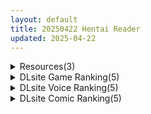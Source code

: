 ```yaml
---
layout: default
title: 20250422 Hentai Reader
updated: 2025-04-22
---
```


<details class='content-parent'>
<summary>
Resources(3)
</summary>
<details class='content-child'>
<summary>
<span class='rss-title'> [提取动画][RJ034229][らくがき帝国]エロメイドのいる家 </span> <a class='rss-link' href='https://gmgard.com/gm129087' target='_blank'>&nbsp;</a>
<div class='rss-published'> 🕛 20250421 15:08:38</div>
</summary>
<img src="https://static.gmgard.us/Images/upload/12163211542068647.jpg" /><br /><p>作品内容</p>
</details>
<details class='content-child'>
<summary>
<span class='rss-title'> [RJ359768][あふろでえた(APHRODATA) ] スーパーエロ★デス★脱出ゲーム~純粋エルフ編~ </span> <a class='rss-link' href='https://gmgard.com/gm129084' target='_blank'>&nbsp;</a>
<div class='rss-published'> 🕛 20250421 15:08:18</div>
</summary>
<img src="https://static.gmgard.us/Images/upload/31711201737014135.jpg" /><br /><p>不能跳过剧情，乐</p>
</details>
<details class='content-child'>
<summary>
<span class='rss-title'> 【R3647】[ばにぃうぉ～か～] OVA 野々原柚花のヒミツのハイシン ＃1+2 </span> <a class='rss-link' href='https://blog.reimu.net/archives/109221' target='_blank'>&nbsp;</a>
<div class='rss-published'> 🕛 20250421 08:00:53</div>
</summary>
大家好，我是御所每周一才出现的隐藏人物小二酱（小一的混沌人格。） 雷火剑的2月份的新作。（虽然已经过去两个月了 &#8230; <a class="more-link" href="https://blog.reimu.net/archives/109221">继续阅读<span class="screen-reader-text">【R3647】[ばにぃうぉ～か～] OVA 野々原柚花のヒミツのハイシン ＃1+2</span></a>
</details>

</details>
<details class='content-parent'>
<summary>
DLsite Game Ranking(5)
</summary>
<details class='content-child'>
<summary>
<span class='rss-title'> 神彩の乙女 ～売れすぎた彩視る商人～ [ダイジョビ研究所] </span> <a class='rss-link' href='https://www.dlsite.com/maniax/work/=/product_id/RJ01166703.html' target='_blank'>&nbsp;</a>
<div class='rss-published'> 🕛 20250422 13:17:13</div>
</summary>
<img src ="http://img.dlsite.jp/modpub/images2/work/doujin/RJ01167000/RJ01166703_img_main.jpg"/><br/>男主人公・濃厚なイチャラブあまあまSLG。Hシーンは段階エロや曜日日時システム、生理周期でのコンドーム有無などで、シーンに没入しやすくなっています。ダンジョン探索、武具合成、武具販売、クエスト、えっちバトルなどをしながら、各ヒロインのシナリオパートを攻略しよう!
</details>
<details class='content-child'>
<summary>
<span class='rss-title'> 敗戦隷姫エルネア～亡国の姫は侵略国家の共有奴○～ [金色complex] </span> <a class='rss-link' href='https://www.dlsite.com/maniax/work/=/product_id/RJ01347783.html' target='_blank'>&nbsp;</a>
<div class='rss-published'> 🕛 20250422 13:17:13</div>
</summary>
<img src ="http://img.dlsite.jp/modpub/images2/work/doujin/RJ01348000/RJ01347783_img_main.jpg"/><br/>美貌と人徳で知られるサンタリオの姫エルネア・ルーシェ。平和な日々を送っていたエルネアだったが、突如侵攻を開始した隣国インヴァイズ帝国に敗戦し、祖国を植民地とされてしまう。自国の民と土地、そして両親の命すら眼前で奪われたエルネアは、帝国民共用の奴○の証である淫紋を刻まれる。淫紋に身を侵され、敗戦奴○へと堕ちるエルネア。彼女は心を殺し愛想を振り撒き、国辱の宴に身を投じる。全ては、『帝国王暗殺』という大義の為に――。
</details>
<details class='content-child'>
<summary>
<span class='rss-title'> 【中英日】SiNiSistar2 [ウー] </span> <a class='rss-link' href='https://www.dlsite.com/maniax/work/=/product_id/RJ01169914.html' target='_blank'>&nbsp;</a>
<div class='rss-published'> 🕛 20250422 13:17:13</div>
</summary>
<img src ="http://img.dlsite.jp/modpub/images2/work/doujin/RJ01170000/RJ01169914_img_main.jpg"/><br/>一款以“被敌人打倒时的绝望感、对毁灭·死亡的憧憬、被虐的官能”为主题的简单动作角色扮演游戏。以被诅咒的城镇和周边地区为舞台，玩家将扮演驱除魔物的修女进行战斗。
</details>
<details class='content-child'>
<summary>
<span class='rss-title'> 【中英日韩西】AV导演生活！-请拍下各种模样的我- [TeamKRAMA] </span> <a class='rss-link' href='https://www.dlsite.com/maniax/work/=/product_id/RJ01325945.html' target='_blank'>&nbsp;</a>
<div class='rss-published'> 🕛 20250422 13:17:13</div>
</summary>
<img src ="http://img.dlsite.jp/modpub/images2/work/doujin/RJ01326000/RJ01325945_img_main.jpg"/><br/> AV制作模拟游戏！这是一款可以自由享受AV拍摄、编辑和销售的模拟游戏。主人公为了偿还债务，将与女主角姬宫和（ひめみやのどか）一起展开各种玩法和情境！通过开发拍摄地点并利用物品来制作最好的AV作品！
</details>
<details class='content-child'>
<summary>
<span class='rss-title'> omoani--生意気な妹がおねしょした話-- [スタジオOMO] </span> <a class='rss-link' href='https://www.dlsite.com/maniax/work/=/product_id/RJ01350853.html' target='_blank'>&nbsp;</a>
<div class='rss-published'> 🕛 20250422 13:17:13</div>
</summary>
<img src ="http://img.dlsite.jp/modpub/images2/work/doujin/RJ01351000/RJ01350853_img_main.jpg"/><br/>生意気な妹が「おねしょ」してしまう短編アニメ。 ホラー番組を見た妹は夜トイレに行けないまま眠ってしまう。 夢の中で我慢できずにオマルへ放尿してしまった妹は翌朝…
</details>

</details>
<details class='content-parent'>
<summary>
DLsite Voice Ranking(5)
</summary>
<details class='content-child'>
<summary>
<span class='rss-title'> 【アズールレーンASMR】指揮官を癒やし隊！ヒンデンブルクの悦楽遊興 [アトリエメール] </span> <a class='rss-link' href='https://www.dlsite.com/maniax/work/=/product_id/RJ01377420.html' target='_blank'>&nbsp;</a>
<div class='rss-published'> 🕛 20250422 13:17:15</div>
</summary>
<img src ="http://img.dlsite.jp/modpub/images2/work/doujin/RJ01378000/RJ01377420_img_main.jpg"/><br/>「契約者…あなたの望みは何？」
</details>
<details class='content-child'>
<summary>
<span class='rss-title'> 【心情代弁特化】国宝級アイドルグループの爆乳担当のお姉さん2人とSNSエロコメバレ密着個室交流会 [カモネギちゃんねる] </span> <a class='rss-link' href='https://www.dlsite.com/maniax/work/=/product_id/RJ01294520.html' target='_blank'>&nbsp;</a>
<div class='rss-published'> 🕛 20250422 13:17:15</div>
</summary>
<img src ="http://img.dlsite.jp/modpub/images2/work/doujin/RJ01295000/RJ01294520_img_main.jpg"/><br/>国宝級アイドルの爆乳担当2人から心情代弁淫語で責められる話!(CV:大山チロル様)
</details>
<details class='content-child'>
<summary>
<span class='rss-title'> 【早期購入特典付き】甘やかし処花麒麟 雨庵 ～晶穂～ [甘幸冬水] </span> <a class='rss-link' href='https://www.dlsite.com/maniax/work/=/product_id/RJ01363359.html' target='_blank'>&nbsp;</a>
<div class='rss-published'> 🕛 20250422 13:17:15</div>
</summary>
<img src ="http://img.dlsite.jp/modpub/images2/work/doujin/RJ01364000/RJ01363359_img_main.jpg"/><br/>疲れている時は安眠用として、甘えたい時は思いっきり甘えられるように…。  ストレスが溜まっている。 何故か苦しい、つらい。 心の疲れが溜まっている方を癒す場所が『花麒麟』です。  ついに店長の晶穂さんが接客衣装で登場！ CV:御苑生メイ様  プレイ内容(騎乗位/囁き/吐息/スローピストン/耳舐め/中出し/乳首責め/お掃除フェラ/豚鼻/授乳/赤ちゃん言葉/オムツお漏らし/甘オホ/催○)等
</details>
<details class='content-child'>
<summary>
<span class='rss-title'> 【実演オナニーオムニバス】新規録りおろし実演オナニー×100人、18時間40分超えの究極オムニバス!! [超究極] </span> <a class='rss-link' href='https://www.dlsite.com/maniax/work/=/product_id/RJ01347281.html' target='_blank'>&nbsp;</a>
<div class='rss-published'> 🕛 20250422 13:17:15</div>
</summary>
<img src ="http://img.dlsite.jp/modpub/images2/work/doujin/RJ01348000/RJ01347281_img_main.jpg"/><br/>サークル1周年記念、同人声優/AVtuber/裏垢女子/その他アダルト活動者/一般女性…エッチな女の子100人の新規録りおろし実演オナニーが詰め込まれた18時間40分超えのモンスター作品です!
</details>
<details class='content-child'>
<summary>
<span class='rss-title'> 【性癖布教期間限定100円】圧倒的な強さの女将軍を催◯で常識改変し、性格そのままに性処理を当然と思いながら見下し罵倒しつつコキ捨てオナホへ【イチャラブエンド】 [あとりえスターズ] </span> <a class='rss-link' href='https://www.dlsite.com/maniax/work/=/product_id/RJ01348345.html' target='_blank'>&nbsp;</a>
<div class='rss-published'> 🕛 20250422 13:17:15</div>
</summary>
<img src ="http://img.dlsite.jp/modpub/images2/work/doujin/RJ01349000/RJ01348345_img_main.jpg"/><br/>超人的な強さを誇る女騎士として名高い将軍を催◯能力で常識改変し、意識や性格そのままに「あなた」への性処理をこなすようになり最終的にイチャラブエンドのライトな催◯(かける側)音声!
</details>

</details>
<details class='content-parent'>
<summary>
DLsite Comic Ranking(5)
</summary>
<details class='content-child'>
<summary>
<span class='rss-title'> クリ責め特化のマッサージ店にハマりました～マゾ敗北コースで雑魚クリ連続アクメきめたい楠木もみじ編～ [らんぺる] </span> <a class='rss-link' href='https://www.dlsite.com/maniax/work/=/product_id/RJ01361809.html' target='_blank'>&nbsp;</a>
<div class='rss-published'> 🕛 20250422 13:17:16</div>
</summary>
<img src ="http://img.dlsite.jp/modpub/images2/work/doujin/RJ01362000/RJ01361809_img_main.jpg"/><br/>クリ責めに特化したマッサージを受ける女の子の話
</details>
<details class='content-child'>
<summary>
<span class='rss-title'> 廃屋少女「綾奈」 [ライジングチャーハン] </span> <a class='rss-link' href='https://www.dlsite.com/maniax/work/=/product_id/RJ01033354.html' target='_blank'>&nbsp;</a>
<div class='rss-published'> 🕛 20250422 13:17:16</div>
</summary>
<img src ="http://img.dlsite.jp/modpub/images2/work/doujin/RJ01034000/RJ01033354_img_main.jpg"/><br/>陸上部の巨乳ボーイッシュ・ボクっ娘後輩と、種馬先輩の廃屋汚部屋濃厚交尾
</details>
<details class='content-child'>
<summary>
<span class='rss-title'> 異教徒交流会 [ヨールキ・パールキ] </span> <a class='rss-link' href='https://www.dlsite.com/maniax/work/=/product_id/RJ01123497.html' target='_blank'>&nbsp;</a>
<div class='rss-published'> 🕛 20250422 13:17:16</div>
</summary>
<img src ="http://img.dlsite.jp/modpub/images2/work/doujin/RJ01124000/RJ01123497_img_main.jpg"/><br/>巫女と神子と特異体質
</details>
<details class='content-child'>
<summary>
<span class='rss-title'> ゲーマー同僚神崎さんが勝手に住み着いてエロく迫ってくるんだが?! [南浜屋] </span> <a class='rss-link' href='https://www.dlsite.com/maniax/work/=/product_id/RJ01191376.html' target='_blank'>&nbsp;</a>
<div class='rss-published'> 🕛 20250422 13:17:16</div>
</summary>
<img src ="http://img.dlsite.jp/modpub/images2/work/doujin/RJ01192000/RJ01191376_img_main.jpg"/><br/>ある日突然、同僚のゲーマー女子が勝手に住み着くようになって…。 一緒にゲームをして夜はセックス… 自分たちの関係はただのセフレなのだろうか? それとも…。
</details>
<details class='content-child'>
<summary>
<span class='rss-title'> 人格排泄!!女教師鬼アクメ [JKぱすた] </span> <a class='rss-link' href='https://www.dlsite.com/maniax/work/=/product_id/RJ01359968.html' target='_blank'>&nbsp;</a>
<div class='rss-published'> 🕛 20250422 13:17:16</div>
</summary>
<img src ="http://img.dlsite.jp/modpub/images2/work/doujin/RJ01360000/RJ01359968_img_main.jpg"/><br/>運悪く怪しげな店に入り込んでしまった、女教師の南佳澄は、生徒を守るために自ら人格排泄を行う。従順な肉奴○として完成するまで、何度も強○絶頂と観客の相手をさせられてしまう。
</details>

</details>
